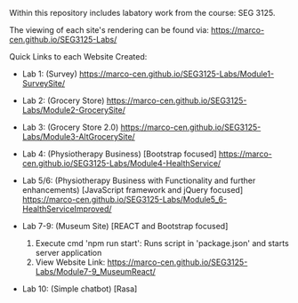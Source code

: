 Within this repository includes labatory work from the course: SEG 3125.

The viewing of each site's rendering can be found via: 
https://marco-cen.github.io/SEG3125-Labs/<folder directory name>


Quick Links to each Website Created:
- Lab 1: (Survey) 
  https://marco-cen.github.io/SEG3125-Labs/Module1-SurveySite/
- Lab 2: (Grocery Store)
  https://marco-cen.github.io/SEG3125-Labs/Module2-GrocerySite/ 
- Lab 3: (Grocery Store 2.0)
  https://marco-cen.github.io/SEG3125-Labs/Module3-AltGrocerySite/
- Lab 4: (Physiotherapy Business) [Bootstrap focused]
  https://marco-cen.github.io/SEG3125-Labs/Module4-HealthService/
- Lab 5/6: (Physiotherapy Business with Functionality and further enhancements) [JavaScript framework and jQuery focused]
  https://marco-cen.github.io/SEG3125-Labs/Module5_6-HealthServiceImproved/ 
- Lab 7-9: (Museum Site) [REACT and Bootstrap focused]
    1. Execute cmd 'npm run start': Runs script in 'package.json' and starts server application
    2. View Website Link: https://marco-cen.github.io/SEG3125-Labs/Module7-9_MuseumReact/
 
 - Lab 10: (Simple chatbot) [Rasa]

